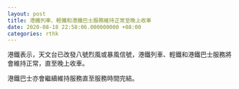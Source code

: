 ```yaml
---
layout: post
title: 港鐵列車、輕鐵和港鐵巴士服務維持正常至晚上收車
date: 2020-08-18 22:58:06.000000000 +08:00
categories: rthk
---
```


港鐵表示，天文台已改發八號烈風或暴風信號，港鐵列車、輕鐵和港鐵巴士服務將會維持正常，直至晚上收車。

港鐵巴士亦會繼續維持服務直至服務時間完結。
